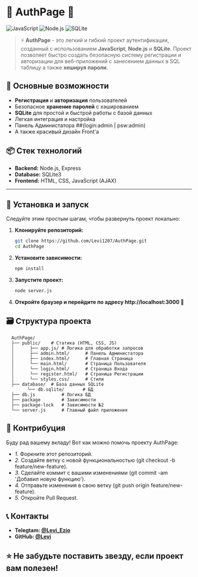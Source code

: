 # 🌟 **AuthPage** 🌟

![JavaScript](https://img.shields.io/badge/JavaScript-ES6%2B-yellow)
![Node.js](https://img.shields.io/badge/Node.js-v14.15.1-green)
![SQLite](https://img.shields.io/badge/SQLite-v3-blue)

> ⚡ **AuthPage** - это легкий и гибкий проект аутентификации, созданный с использованием **JavaScript**, **Node.js** и **SQLite**. Проект позволяет быстро создать безопасную систему регистрации и авторизации для веб-приложений c занесением данных в SQL таблицу а также **хешируя пароли**.

## 🚀 **Основные возможности**

- **Регистрация** и **авторизация** пользователей
- Безопасное **хранение паролей** с хэшированием
- **SQLite** для простой и быстрой работы с базой данных
- Легкая интеграция и настройка
- Панель Администатора ##(login:admin | psw:admin)
- А также красивый дизайн Front'a

## 📦 **Стек технологий**

- **Backend:** Node.js, Express
- **Database:** SQLite3
- **Frontend:** HTML, CSS, JavaScript (AJAX)

---

## 📜 **Установка и запуск**

Следуйте этим простым шагам, чтобы развернуть проект локально:

1. **Клонируйте репозиторий:**
   ```bash
   git clone https://github.com/Levi1207/AuthPage.git    
   cd AuthPage
   
2. **Установите зависимости:**
   ```bash
   npm install
   
3. **Запустите проект:**
   ```bash
   node server.js
4. **Откройте браузер и перейдите по адресу http://localhost:3000 🎉**

## 🗃️ Структура проекта
      AuthPage/
      ├── public/    # Статика (HTML, CSS, JS)
      │      ├── app.js/ # Логика для обработки запросов
      │      ├── admin.html/      # Панель Администатора
      │      ├── index.html/      # Главная Страница
      │      └── main.html/       # Страница Пользователя
      │      └── login.html/      # Страница Входа
      │      └── register.html/   # Страница Регистрации
      │      └── styles.css/      # Стили
      ├── database/  # База данных SQLite
            └── db.sqlite/       # БД
      ├── db.js          # Логика БД
      ├── package        # Зависимости 
      ├── package-lock   # Зависимости №2
      └── server.js      # Главный файл приложения

## 🤝 Контрибуция
Буду рад вашему вкладу! Вот как можно помочь проекту AuthPage:
- *1.* Форкните этот репозиторий. 
- *2.* Создайте ветку с новой функциональностью (git checkout -b feature/new-feature).
- *3.* Сделайте коммит с вашими изменениями (git commit -am 'Добавил новую функцию').
- *4.* Отправьте изменения в свою ветку (git push origin feature/new-feature).
- *5.* Откройте Pull Request.

## 📞 Контакты
- **Telegtam: [@Levi_Ezio](https://t.me/Levi_Ezio)** 
- **GitHub: [@Levi](https://github.com/Levi1207)** 

## ⭐️ Не забудьте поставить звезду, если проект вам полезен!
